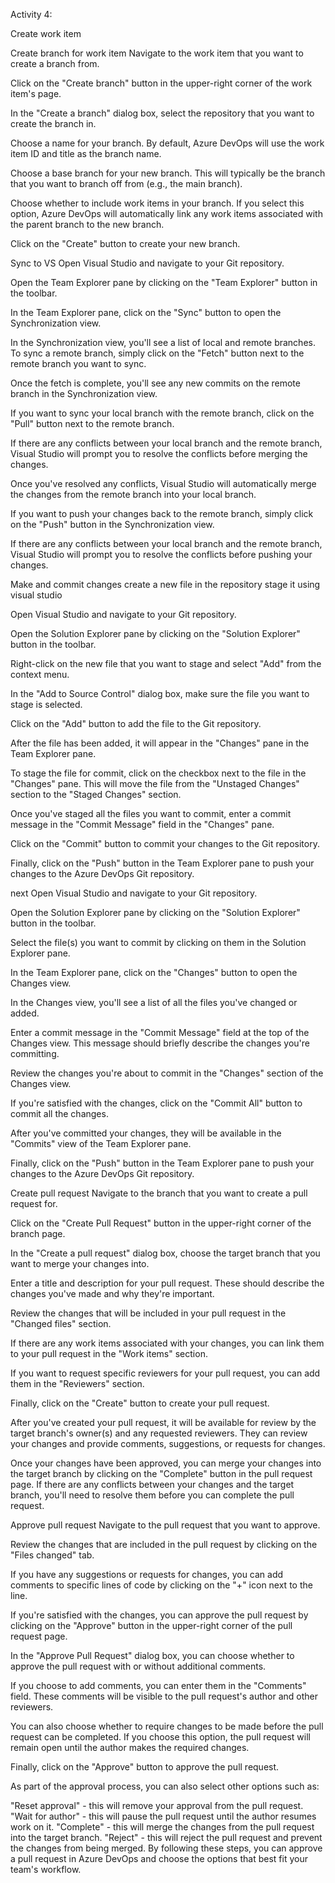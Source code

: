 Activity 4:

Create work item

Create branch for work item
Navigate to the work item that you want to create a branch from.

Click on the "Create branch" button in the upper-right corner of the work item's page.

In the "Create a branch" dialog box, select the repository that you want to create the branch in.

Choose a name for your branch. By default, Azure DevOps will use the work item ID and title as the branch name.

Choose a base branch for your new branch. This will typically be the branch that you want to branch off from (e.g., the main branch).

Choose whether to include work items in your branch. If you select this option, Azure DevOps will automatically link any work items associated with the parent branch to the new branch.

Click on the "Create" button to create your new branch.

Sync to VS
Open Visual Studio and navigate to your Git repository.

Open the Team Explorer pane by clicking on the "Team Explorer" button in the toolbar.

In the Team Explorer pane, click on the "Sync" button to open the Synchronization view.

In the Synchronization view, you'll see a list of local and remote branches. To sync a remote branch, simply click on the "Fetch" button next to the remote branch you want to sync.

Once the fetch is complete, you'll see any new commits on the remote branch in the Synchronization view.

If you want to sync your local branch with the remote branch, click on the "Pull" button next to the remote branch.

If there are any conflicts between your local branch and the remote branch, Visual Studio will prompt you to resolve the conflicts before merging the changes.

Once you've resolved any conflicts, Visual Studio will automatically merge the changes from the remote branch into your local branch.

If you want to push your changes back to the remote branch, simply click on the "Push" button in the Synchronization view.

If there are any conflicts between your local branch and the remote branch, Visual Studio will prompt you to resolve the conflicts before pushing your changes.

Make and commit changes
create a new file in the repository
stage it using visual studio

Open Visual Studio and navigate to your Git repository.

Open the Solution Explorer pane by clicking on the "Solution Explorer" button in the toolbar.

Right-click on the new file that you want to stage and select "Add" from the context menu.

In the "Add to Source Control" dialog box, make sure the file you want to stage is selected.

Click on the "Add" button to add the file to the Git repository.

After the file has been added, it will appear in the "Changes" pane in the Team Explorer pane.

To stage the file for commit, click on the checkbox next to the file in the "Changes" pane. This will move the file from the "Unstaged Changes" section to the "Staged Changes" section.

Once you've staged all the files you want to commit, enter a commit message in the "Commit Message" field in the "Changes" pane.

Click on the "Commit" button to commit your changes to the Git repository.

Finally, click on the "Push" button in the Team Explorer pane to push your changes to the Azure DevOps Git repository.

next
Open Visual Studio and navigate to your Git repository.

Open the Solution Explorer pane by clicking on the "Solution Explorer" button in the toolbar.

Select the file(s) you want to commit by clicking on them in the Solution Explorer pane.

In the Team Explorer pane, click on the "Changes" button to open the Changes view.

In the Changes view, you'll see a list of all the files you've changed or added.

Enter a commit message in the "Commit Message" field at the top of the Changes view. This message should briefly describe the changes you're committing.

Review the changes you're about to commit in the "Changes" section of the Changes view.

If you're satisfied with the changes, click on the "Commit All" button to commit all the changes.

After you've committed your changes, they will be available in the "Commits" view of the Team Explorer pane.

Finally, click on the "Push" button in the Team Explorer pane to push your changes to the Azure DevOps Git repository.


Create pull request
Navigate to the branch that you want to create a pull request for.

Click on the "Create Pull Request" button in the upper-right corner of the branch page.

In the "Create a pull request" dialog box, choose the target branch that you want to merge your changes into.

Enter a title and description for your pull request. These should describe the changes you've made and why they're important.

Review the changes that will be included in your pull request in the "Changed files" section.

If there are any work items associated with your changes, you can link them to your pull request in the "Work items" section.

If you want to request specific reviewers for your pull request, you can add them in the "Reviewers" section.

Finally, click on the "Create" button to create your pull request.

After you've created your pull request, it will be available for review by the target branch's owner(s) and any requested reviewers. They can review your changes and provide comments, suggestions, or requests for changes.

Once your changes have been approved, you can merge your changes into the target branch by clicking on the "Complete" button in the pull request page. If there are any conflicts between your changes and the target branch, you'll need to resolve them before you can complete the pull request.


Approve pull request
Navigate to the pull request that you want to approve.

Review the changes that are included in the pull request by clicking on the "Files changed" tab.

If you have any suggestions or requests for changes, you can add comments to specific lines of code by clicking on the "+" icon next to the line.

If you're satisfied with the changes, you can approve the pull request by clicking on the "Approve" button in the upper-right corner of the pull request page.

In the "Approve Pull Request" dialog box, you can choose whether to approve the pull request with or without additional comments.

If you choose to add comments, you can enter them in the "Comments" field. These comments will be visible to the pull request's author and other reviewers.

You can also choose whether to require changes to be made before the pull request can be completed. If you choose this option, the pull request will remain open until the author makes the required changes.

Finally, click on the "Approve" button to approve the pull request.

As part of the approval process, you can also select other options such as:

"Reset approval" - this will remove your approval from the pull request.
"Wait for author" - this will pause the pull request until the author resumes work on it.
"Complete" - this will merge the changes from the pull request into the target branch.
"Reject" - this will reject the pull request and prevent the changes from being merged.
By following these steps, you can approve a pull request in Azure DevOps and choose the options that best fit your team's workflow.